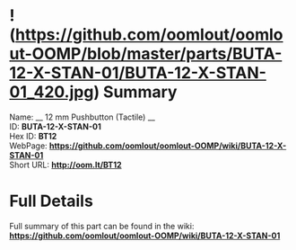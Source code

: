 
!(https://github.com/oomlout/oomlout-OOMP/blob/master/parts/BUTA-12-X-STAN-01/BUTA-12-X-STAN-01_420.jpg)
Summary
=================
  
Name: __ 12 mm Pushbutton (Tactile) __    
ID: __BUTA-12-X-STAN-01__   
Hex ID: __BT12__   
WebPage: __https://github.com/oomlout/oomlout-OOMP/wiki/BUTA-12-X-STAN-01__   
Short URL: __http://oom.lt/BT12__   

Full Details
==========================
Full summary of this part can be found in the wiki:   
__https://github.com/oomlout/oomlout-OOMP/wiki/BUTA-12-X-STAN-01__    

